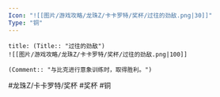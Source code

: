```yaml
---
Icon: "![[图片/游戏攻略/龙珠Z/卡卡罗特/奖杯/过往的劲敌.png|30]]"
Type: "铜"
---
```

```ad-common-bronze-trophy
title: (Title:: "过往的劲敌")
![[图片/游戏攻略/龙珠Z/卡卡罗特/奖杯/过往的劲敌.png|100]]

(Comment:: "与比克进行意象训练时，取得胜利。")
```

#龙珠Z/卡卡罗特/奖杯 #奖杯 #铜
